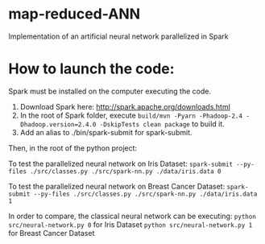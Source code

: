 # map-reduced-ANN
Implementation of an artificial neural network parallelized in Spark

# How to launch the code:
Spark must be installed on the computer executing the code.

1. Download Spark here: http://spark.apache.org/downloads.html
2. In the root of Spark folder, execute `build/mvn -Pyarn -Phadoop-2.4 -Dhadoop.version=2.4.0 -DskipTests clean package` to build it.
3. Add an alias to ./bin/spark-submit for spark-submit.

Then, in the root of the python project:

  To test the parallelized neural network on Iris Dataset:
  `spark-submit --py-files ./src/classes.py ./src/spark-nn.py ./data/iris.data 0`

  To test the parallelized neural network on Breast Cancer Dataset:
  `spark-submit --py-files ./src/classes.py ./src/spark-nn.py ./data/iris.data 1`

In order to compare, the classical neural network can be executing:
  `python src/neural-network.py 0` for Iris Dataset
  `python src/neural-network.py 1` for Breast Cancer Dataset

